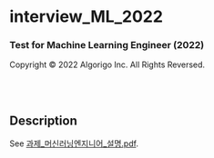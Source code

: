 # interview_ML_2022

### Test for Machine Learning Engineer (2022)

Copyright © 2022 Algorigo Inc. All Rights Reversed.

<br>
<br>

## Description

See [과제_머신러닝엔지니어_설명.pdf](./과제_머신러닝엔지니어_설명.pdf).


